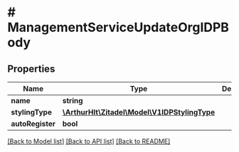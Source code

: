 # # ManagementServiceUpdateOrgIDPBody

## Properties

Name | Type | Description | Notes
------------ | ------------- | ------------- | -------------
**name** | **string** |  |
**stylingType** | [**\ArthurHlt\Zitadel\Model\V1IDPStylingType**](V1IDPStylingType.md) |  | [optional]
**autoRegister** | **bool** |  | [optional]

[[Back to Model list]](../../README.md#models) [[Back to API list]](../../README.md#endpoints) [[Back to README]](../../README.md)
